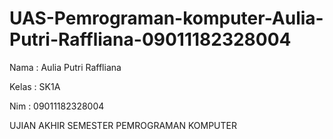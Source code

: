 # UAS-Pemrograman-komputer-Aulia-Putri-Raffliana-09011182328004

Nama : Aulia Putri Raffliana

Kelas : SK1A

Nim : 09011182328004

UJIAN AKHIR SEMESTER PEMROGRAMAN KOMPUTER


